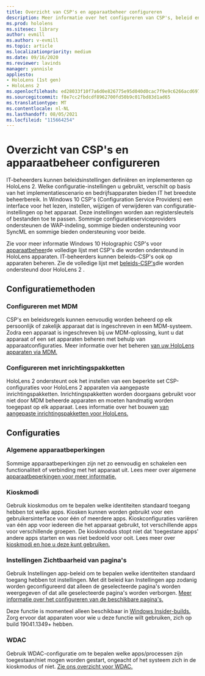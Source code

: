 ```yaml
---
title: Overzicht van CSP's en apparaatbeheer configureren
description: Meer informatie over het configureren van CSP's, beleid en apparaatbeheer met mobile device management en inrichtingspakketten.
ms.prod: hololens
ms.sitesec: library
author: evmill
ms.author: v-evmill
ms.topic: article
ms.localizationpriority: medium
ms.date: 09/16/2020
ms.reviewer: lavinds
manager: yannisle
appliesto:
- HoloLens (1st gen)
- HoloLens 2
ms.openlocfilehash: ed28033f10f7a6d0e826775e95d040d0cac7f9e9c6266acd6975d3532f6d8067
ms.sourcegitcommit: f8e7cc2fbdcdf8962700fd50b9c017bd83d1ad65
ms.translationtype: MT
ms.contentlocale: nl-NL
ms.lasthandoff: 08/05/2021
ms.locfileid: "115664254"
---
```

# <a name="configure-csps-and-device-management-overview"></a>Overzicht van CSP's en apparaatbeheer configureren

IT-beheerders kunnen beleidsinstellingen definiëren en implementeren op HoloLens 2. Welke configuratie-instellingen u gebruikt, verschilt op basis van het implementatiescenario en bedrijfsapparaten bieden IT het breedste beheerbereik. In Windows 10 CSP's (Configuration Service Providers) een interface voor het lezen, instellen, wijzigen of verwijderen van configuratie-instellingen op het apparaat. Deze instellingen worden aan registersleutels of bestanden toe te passen. Sommige configuratieserviceproviders ondersteunen de WAP-indeling, sommige bieden ondersteuning voor SyncML en sommige bieden ondersteuning voor beide.

Zie voor meer informatie Windows 10 Holographic CSP's voor [apparaatbeheer](/windows/client-management/mdm/configuration-service-provider-reference#hololens)de volledige lijst met CSP's die worden ondersteund in HoloLens apparaten.
IT-beheerders kunnen beleids-CSP's ook op apparaten beheren. Zie de volledige lijst met [beleids-CSP's](/windows/client-management/mdm/policy-csps-supported-by-hololens2)die worden ondersteund door HoloLens 2 .

## <a name="configuration-methods"></a>Configuratiemethoden

### <a name="configure-with-mdm"></a>Configureren met MDM

CSP's en beleidsregels kunnen eenvoudig worden beheerd op elk persoonlijk of zakelijk apparaat dat is ingeschreven in een MDM-systeem. Zodra een apparaat is ingeschreven bij uw MDM-oplossing, kunt u dat apparaat of een set apparaten beheren met behulp van apparaatconfiguraties. Meer informatie over het beheren [van uw HoloLens apparaten via MDM.](hololens-mdm-configure.md)

### <a name="configure-with-provisioning-packages"></a>Configureren met inrichtingspakketten

HoloLens 2 ondersteunt ook het instellen van een beperkte set CSP-configuraties voor HoloLens 2 apparaten via aangepaste inrichtingspakketten. Inrichtingspakketten worden doorgaans gebruikt voor niet door MDM beheerde apparaten en moeten handmatig worden toegepast op elk apparaat. Lees informatie over het bouwen [van aangepaste inrichtingspakketten voor HoloLens.](hololens-provisioning.md)

## <a name="configurations"></a>Configuraties

### <a name="common-device-restrictions"></a>Algemene apparaatbeperkingen

Sommige apparaatbeperkingen zijn net zo eenvoudig en schakelen een functionaliteit of verbinding met het apparaat uit. Lees meer over algemene [apparaatbeperkingen voor meer informatie.](hololens-common-device-restrictions.md)

### <a name="kiosk-modes"></a>Kioskmodi

Gebruik kioskmodus om te bepalen welke identiteiten standaard toegang hebben tot welke apps. Kiosken kunnen worden gebruikt voor een gebruikersinterface voor één of meerdere apps. Kioskconfiguraties variëren van één app voor iedereen die het apparaat gebruikt, tot verschillende apps voor verschillende groepen. De kioskmodus stopt niet dat 'toegestane apps' andere apps starten en was niet bedoeld voor ooit. Lees meer over [kioskmodi en hoe u deze kunt gebruiken.](hololens-kiosk.md)

### <a name="settings-page-visibility"></a>Instellingen Zichtbaarheid van pagina's

Gebruik Instellingen app-beleid om te bepalen welke identiteiten standaard toegang hebben tot instellingen. Met dit beleid kan Instellingen app zodanig worden geconfigureerd dat alleen de geselecteerde pagina's worden weergegeven of dat alle geselecteerde pagina's worden verborgen. [Meer informatie over het configureren van de beschikbare pagina's.](settings-uri-list.md)

Deze functie is momenteel alleen beschikbaar in [Windows Insider-builds.](hololens-insider.md) Zorg ervoor dat apparaten voor wie u deze functie wilt gebruiken, zich op build 19041.1349+ hebben.

### <a name="wdac"></a>WDAC

Gebruik WDAC-configuratie om te bepalen welke apps/processen zijn toegestaan/niet mogen worden gestart, ongeacht of het systeem zich in de kioskmodus of niet.
[Zie ons overzicht voor WDAC.](windows-defender-application-control-wdac.md)
